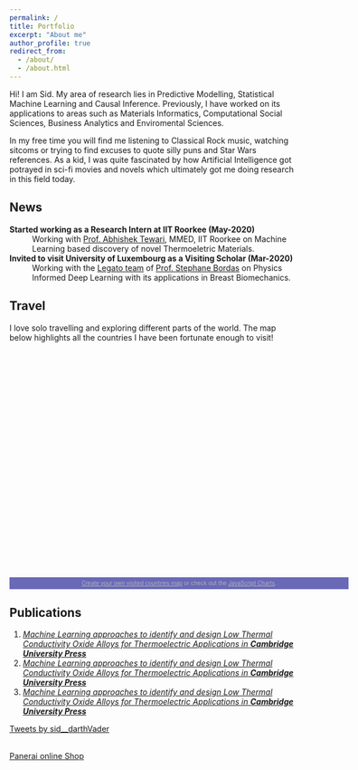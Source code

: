 ```yaml
---
permalink: /
title: Portfolio
excerpt: "About me"
author_profile: true
redirect_from: 
  - /about/
  - /about.html
---
```


Hi! I am Sid. My area of research lies in Predictive Modelling, Statistical Machine Learning and Causal Inference. 
Previously, I have worked on its applications to areas such as Materials Informatics, Computational Social Sciences, Business Analytics and Enviromental Sciences.

In my free time you will find me listening to Classical Rock music, watching sitcoms or trying to find excuses to quote silly puns and Star Wars references. As a kid, I was quite fascinated by how Artificial Intelligence got potrayed in sci-fi movies and novels which ultimately got me doing research in this field today.


## News

<dl>
  <dt><b>Started working as a Research Intern at IIT Roorkee (May-2020)</b></dt>
  <dd>Working with <a href="https://www.iitr.ac.in/~MT/Abhishek_Tewari">Prof. Abhishek Tewari</a>, MMED, IIT Roorkee on Machine Learning based discovery of novel Thermoeletric Materials.  
</dd>
  <dt><b>Invited to visit University of Luxembourg as a Visiting Scholar (Mar-2020)</b></dt>
  <dd>Working with the <a href="https://legato-team.eu/ "> Legato team</a> of  <a href="https://wwwfr.uni.lu/recherche/fstm/doe/members/stephane_bordas">Prof. Stephane Bordas</a> on Physics Informed Deep Learning with its applications in Breast Biomechanics.</dd>
</dl>

## Travel
I love solo travelling and exploring different parts of the world. The map below highlights all the countries I have been fortunate enough to visit! 

<script src="https://www.amcharts.com/lib/3/ammap.js" type="text/javascript"></script>
<script src="https://www.amcharts.com/lib/3/maps/js/worldHigh.js" type="text/javascript"></script>
<script src="https://www.amcharts.com/lib/3/themes/dark.js" type="text/javascript"></script>
<div id="mapdiv" style="width: 600px; height: 400px;"></div>
<div style="width: 600px; font-size: 70%; padding: 5px 0; text-align: center; background-color: #6969B8; margin-top: 1px; color: #B4B4B7;"><a href="https://www.amcharts.com/visited_countries/" style="color: #B4B4B7;">Create your own visited countries map</a> or check out the <a href="https://www.amcharts.com/" style="color: #B4B4B7;">JavaScript Charts</a>.</div>
<script type="text/javascript">
var map = AmCharts.makeChart("mapdiv",{
type: "map",
theme: "dark",
projection: "mercator",
panEventsEnabled : true,
backgroundColor : "#6969B8",
backgroundAlpha : 1,
zoomControl: {
zoomControlEnabled : true
},
dataProvider : {
map : "worldHigh",
getAreasFromMap : true,
areas :
[
	{
		"id": "BE",
		"showAsSelected": true
	},
	{
		"id": "FI",
		"showAsSelected": true
	},
	{
		"id": "LU",
		"showAsSelected": true
	},
	{
		"id": "TR",
		"showAsSelected": true
	},
	{
		"id": "GB",
		"showAsSelected": true
	},
	{
		"id": "IN",
		"showAsSelected": true
	}
]
},
areasSettings : {
autoZoom : true,
color : "#B4B4B7",
colorSolid : "#BD0D54",
selectedColor : "#BD0D54",
outlineColor : "#666666",
rollOverColor : "#9EC2F7",
rollOverOutlineColor : "#000000"
}
});
</script>

<div class="split left">
  <div class="centered">
    <h2>Publications</h2>
    <p><ol>
  <li><a href="https://drive.google.com/file/d/1C5chgw5nUV44JG-4XRjZg5k0dOxDA29O/view?usp=sharing"><i>Machine Learning approaches to identify and design Low Thermal Conductivity Oxide Alloys for Thermoelectric Applications in</i> <strong><i>Cambridge University Press</i></strong></a></li>
  <li><a href="https://drive.google.com/file/d/1C5chgw5nUV44JG-4XRjZg5k0dOxDA29O/view?usp=sharing"><i>Machine Learning approaches to identify and design Low Thermal Conductivity Oxide Alloys for Thermoelectric Applications in</i> <strong><i>Cambridge University Press</i></strong></a></li>
  <li><a href="https://drive.google.com/file/d/1C5chgw5nUV44JG-4XRjZg5k0dOxDA29O/view?usp=sharing"><i>Machine Learning approaches to identify and design Low Thermal Conductivity Oxide Alloys for Thermoelectric Applications in</i> <strong><i>Cambridge University Press</i></strong></a></li>
</ol></p>
  </div>
</div>

<div class="split right">
  <div class="centered">
    <a class="twitter-timeline" width="380" height="400" href="https://twitter.com/sid__darthVader?ref_src=twsrc%5Etfw">Tweets by sid__darthVader</a> <script async src="https://platform.twitter.com/widgets.js" charset="utf-8"></script>
  </div>
</div>



<script type="text/javascript" src="https://www.counters-free.net/count/64ng"></script><br>
 <a href='https://www.horando.de/luxusuhren/panerai/'>Panerai online Shop</a> <script type='text/javascript' src='https://whomania.com/ctr?id=2efce85e2833354053291694cdf0240ebe4317a8'></script>

